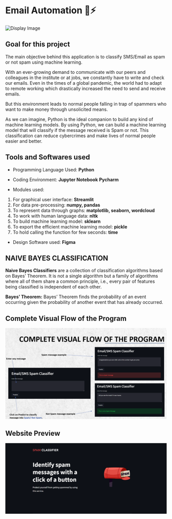 # Email Automation 📨⚡

![Display Image](images/g0.png)

## Goal for this project

The main objective behind this application is to classify SMS/Email as spam or not spam using machine learning. 

With an ever-growing demand to communicate with our peers and colleagues in the institute or at jobs, we constantly have to write and check our emails. Even in the times of a global pandemic, the world had to adapt to remote working which drastically increased the need to send and receive emails. 

But this environment leads to normal people falling in trap of spammers who want to make money through unsolicited means. 

As we can imagine, Python is the ideal companion to build any kind of machine learning models. 
By using Python, we can build a machine learning model that will classify if the message received is Spam or not. 
This classification can reduce cybercrimes and make lives of normal people easier and better. 

## Tools and Softwares used

* Programming Language Used: **Python** 

* Coding Environment:
**Jupyter Notebook**
**Pycharm**

* Modules used: 
1. For graphical user interface: **Streamlit**
2. For data pre-processing: **numpy, pandas** 
3. To represent data through graphs: **matplotlib, seaborn, wordcloud** 
4. To work with human language data: **nltk** 
5. To build machine learning model: **sklearn** 
6. To export the efficient machine learning model: **pickle**
7. To hold calling the function for few seconds: **time** 

* Design Software used: **Figma** 

## NAIVE BAYES CLASSIFICATION

**Naive Bayes Classifiers** are a collection of classification algorithms based on Bayes’ Theorem. It is not a single algorithm but a family of algorithms where all of them share a common principle, i.e., every pair of features being classified is independent of each other.

**Bayes’ Theorem:** Bayes’ Theorem finds the probability of an event occurring given the probability of another event that has already occurred.

## Complete Visual Flow of the Program

![Program Flow](VisualFlow.png)

## Website Preview
![Preview Image](CoverImage.png)
